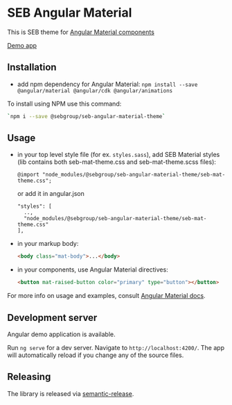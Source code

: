 # SEB Angular Material

This is SEB theme for [Angular Material components](https://material.angular.io)

[Demo app](https://sebgroup.github.io/seb-angular-material/)

## Installation

* add npm dependency for Angular Material: `npm install --save @angular/material @angular/cdk @angular/animations`

To install using NPM use this command:

```bash
`npm i --save @sebgroup/seb-angular-material-theme`
```

## Usage

* in your top level style file (for ex. `styles.sass`), add SEB Material styles (lib contains both seb-mat-theme.css and seb-mat-theme.scss files):
  ```
  @import "node_modules/@sebgroup/seb-angular-material-theme/seb-mat-theme.css";
  ```
  or add it in angular.json
  ```
  "styles": [
    ..,
    "node_modules/@sebgroup/seb-angular-material-theme/seb-mat-theme.css"
  ],
  ```
* in your markup body:
  ```html
  <body class="mat-body">...</body>
  ```
* in your components, use Angular Material directives:
  ```html
  <button mat-raised-button color="primary" type="button"></button>
  ```

For more info on usage and examples, consult [Angular Material docs](https://material.angular.io).

## Development server

Angular demo application is available.

Run `ng serve` for a dev server. Navigate to `http://localhost:4200/`. The app will automatically reload if you change any of the source files.

## Releasing

The library is released via [semantic-release](https://www.npmjs.com/package/semantic-release).

